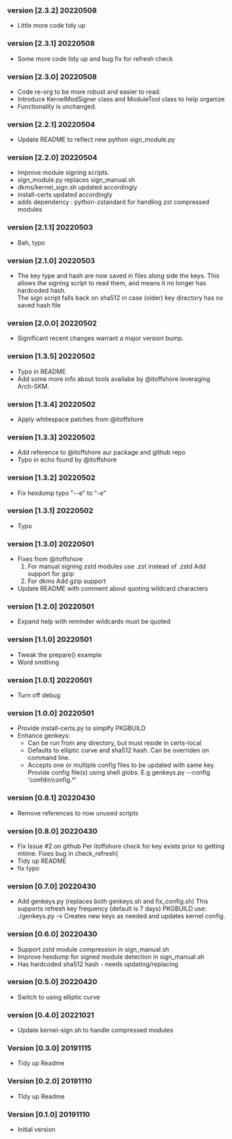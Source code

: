
### version [2.3.2] 20220508

 - Little more code tidy up 

### version [2.3.1] 20220508

 - Some more code tidy up and bug fix for refresh check

### version [2.3.0] 20220508

 - Code re-org to be more robust and easier to read.
 - Introduce KernelModSigner class and ModuleTool class to help organize
 - Functionality is unchanged.

### version [2.2.1] 20220504

 - Update README to reflect new python sign_module.py

### version [2.2.0] 20220504

 - Improve module signing scripts.
 - sign_module.py replaces sign_manual.sh
 - dkms/kernel_sign.sh updated accordingly
 - install-certs updated accordingly
 - adds dependency : python-zstandard for handling zst compressed modules

### version [2.1.1] 20220503

 - Bah, typo

### version [2.1.0] 20220503

 - The key type and hash are now saved in files along side the keys. 
   This allows the signing script to read them, and means it no longer has hardcoded hash.  
   The sign script falls back on sha512 in case (older) key directory has no saved hash file

### version [2.0.0] 20220502

 - Significant recent changes warrant a major version bump.

### version [1.3.5] 20220502

 - Typo in README
 - Add some more info about tools availabe by @itoffshore leveraging Arch-SKM.

### version [1.3.4] 20220502

 - Apply whitespace patches from @itoffshore

### version [1.3.3] 20220502

 - Add reference to @itoffshore aur package and github repo
 - Typo in echo found by @itoffshore

### version [1.3.2] 20220502

 - Fix hexdump typo "--e" to "-e"

### version [1.3.1] 20220502

 - Typo

### version [1.3.0] 20220501

 - Fixes from @itoffshore
    1. For manual signing
       zstd modules use .zst instead of .zstd
       Add support for gzip
    2. For dkms
       Add gzip support
 - Update README with comment about quoting wildcard characters

### version [1.2.0] 20220501

 - Expand help with reminder wildcards must be quoted

### version [1.1.0] 20220501

 - Tweak the prepare() example
 - Word smithing

### version [1.0.1] 20220501

 - Turn off debug

### version [1.0.0] 20220501

 - Provide install-certs.py to simplfy PKGBUILD
 - Enhance genkeys:
     - Can be run from any directory, but must reside in certs-local
     - Defaults to elliptic curve and sha512 hash. Can be overriden on command line.
     - Accepts one or multiple config files to be updated with same key. 
       Provide config file(s) using shell globs. E.g
       genkeys.py --config 'confdir/config.*'

### version [0.8.1] 20220430

  - Remove references to now unused scripts

### version [0.8.0] 20220430

  - Fix Issue #2 on github 
    Per itoffshore check for key exists prior to getting mtime. Fixes bug in check_refresh(
  - Tidy up README
  - fix typo

### version [0.7.0] 20220430

  - Add genkeys.py (replaces both genkeys.sh and fix_config.sh) 
    This supports refresh key frequency (default is 7 days) 
    PKGBUILD use: ./genkeys.py -v
    Creates new keys as needed and updates kernel config.

### version [0.6.0] 20220430

  - Support zstd module compression in sign_manual.sh
  - Improve hexdump for signed module detection in sign_manual.sh
  - Has hardcoded sha512 hash - needs updating/replacing

### version [0.5.0] 20220420

  - Switch to using elliptic curve 

### version [0.4.0] 20221021

  - Update kernel-sign.sh to handle compressed modules

### Version [0.3.0] 20191115

  - Tidy up Readme

### Version [0.2.0] 20191110

  - TIdy up Readme

### Version [0.1.0] 20191110

  - Initial version

